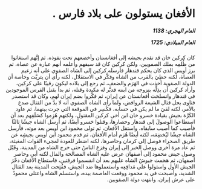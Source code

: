 <h1 dir="rtl">الأفغان يستولون على بلاد فارس .</h1>

<h5 dir="rtl">العام الهجري:  1138

العام الميلادي: 1725

</h5>

<p dir="rtl">كان كركين خان قد تقدم بجيشه إلى أفغانستان وأخضعهم تحت نفوذه، ثم إنَّهم استغاثوا من ظُلمِه بملك الصفويين، ولكن كركين كان قد سبقهم وأعلمه أنهم عبارة عن عصاة، ثم برز أويس الذي كان يحكم قندهار فأرسله كركين إلى الشاه الصفوي على أنه زعيم العصاة، لكنه حظِيَ بالقرب من الشاه وفكَّر في الاستقلال، لكنه رأى أن يتريَّث وخاصة أن الدولة الصفوية أخذت في الهَرَم والضعف، ثم رجع إلى بلاده ليكون رقيبًا على كركين، وأراد كركين أن يذِلَّه بتزوجه من ابنته فدبَّر له مكيدة وقتله، ثم بدأ بقتل الفرس الموجودين في قندهار وانسلخت أفغانستان عن إيران، ثم فكَّروا بضم إيران لهم، وكان قد استصدر فتاوى بحل قتال الشيعة الروافض، ولما رأى الشاه الصفوي أنه لا بدَّ من القتال صدع بالأمر، لكنه لقيَ ما لم يكن في حسابه، فكُسِر في الموقعة التي جرت بينهما، ثم عاود الكَرَّة بجيش بقيادة خسرو خان ابن أخي كركين المقتول، ولكنهم هُزِموا كسَلَفِهم بعد أن استطاعوا الوصولَ إلى قندهار وحصارها، وقتلوا خسرو أيضًا، ثم أرسل الشاه جيشًا ثالثًا فأصيب كما أصيب سابقاه، واستقل الأفغان، ثم تولى محمود ابن أويس بعد موته، فأرسل الشاه جيشًا ليُخضِعَه، لكنه أيضًا هُزم أمام الأفغان، ثم قدم محمود ابن أويس بجيشِه عن طريق الصحراء فوصل إلى كرمان وحاصرها، لكنه اضطر للعودة لمجيء القوات المغيثة، ثم عاد مرة أخرى ووصل الخبر إلى إيران وفزع الناسُ حتى خرج الشاه من المدينة، وقَبْل وصول جيش محمود إلى أصفهان عرض عليه الشاه المصالحة والمال لكنه أبى وحاصر أصفهان، ثم هجمت جيوشُ الشاه عليهم بعد أن انقسموا فرقتين، فاستطاع الأفغان دحْرَ الجيش الأول واستولوا على مَدافِعِه واستعملوها ضد الجيش، ففُتِحت المدينة بعد القتال الشديد، وأصبحت في يد محمود ووقعت العاصمة بيده، واستسلم الشاه واعتلى محمودٌ على عرش إيران، وانتهت دولة الصفويين.</p></br>
